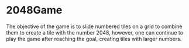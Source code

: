 # 2048Game
The objective of the game is to slide numbered tiles on a grid to combine them to create a tile with the number 2048, however, one can continue to play the game after reaching the goal, creating tiles with larger numbers.
